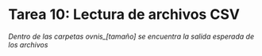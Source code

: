 # Tarea 10: Lectura de archivos CSV

*Dentro de las carpetas ovnis_[tamaño] se encuentra la salida esperada de los archivos*